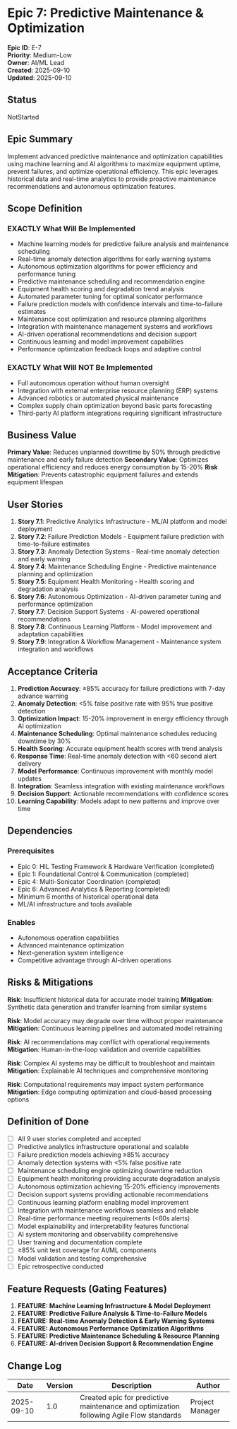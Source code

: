 # Epic 7: Predictive Maintenance & Optimization

**Epic ID**: E-7  
**Priority**: Medium-Low  
**Owner**: AI/ML Lead  
**Created**: 2025-09-10  
**Updated**: 2025-09-10  

## Status

NotStarted

## Epic Summary

Implement advanced predictive maintenance and optimization capabilities using machine learning and AI algorithms to maximize equipment uptime, prevent failures, and optimize operational efficiency. This epic leverages historical data and real-time analytics to provide proactive maintenance recommendations and autonomous optimization features.

## Scope Definition

### EXACTLY What Will Be Implemented

- Machine learning models for predictive failure analysis and maintenance scheduling
- Real-time anomaly detection algorithms for early warning systems
- Autonomous optimization algorithms for power efficiency and performance tuning
- Predictive maintenance scheduling and recommendation engine
- Equipment health scoring and degradation trend analysis
- Automated parameter tuning for optimal sonicator performance
- Failure prediction models with confidence intervals and time-to-failure estimates
- Maintenance cost optimization and resource planning algorithms
- Integration with maintenance management systems and workflows
- AI-driven operational recommendations and decision support
- Continuous learning and model improvement capabilities
- Performance optimization feedback loops and adaptive control

### EXACTLY What Will NOT Be Implemented

- Full autonomous operation without human oversight
- Integration with external enterprise resource planning (ERP) systems
- Advanced robotics or automated physical maintenance
- Complex supply chain optimization beyond basic parts forecasting
- Third-party AI platform integrations requiring significant infrastructure

## Business Value

**Primary Value**: Reduces unplanned downtime by 50% through predictive maintenance and early failure detection
**Secondary Value**: Optimizes operational efficiency and reduces energy consumption by 15-20%
**Risk Mitigation**: Prevents catastrophic equipment failures and extends equipment lifespan

## User Stories

1. **Story 7.1**: Predictive Analytics Infrastructure - ML/AI platform and model deployment
2. **Story 7.2**: Failure Prediction Models - Equipment failure prediction with time-to-failure estimates
3. **Story 7.3**: Anomaly Detection Systems - Real-time anomaly detection and early warning
4. **Story 7.4**: Maintenance Scheduling Engine - Predictive maintenance planning and optimization
5. **Story 7.5**: Equipment Health Monitoring - Health scoring and degradation analysis
6. **Story 7.6**: Autonomous Optimization - AI-driven parameter tuning and performance optimization
7. **Story 7.7**: Decision Support Systems - AI-powered operational recommendations
8. **Story 7.8**: Continuous Learning Platform - Model improvement and adaptation capabilities
9. **Story 7.9**: Integration & Workflow Management - Maintenance system integration and workflows

## Acceptance Criteria

1. **Prediction Accuracy**: ≥85% accuracy for failure predictions with 7-day advance warning
2. **Anomaly Detection**: <5% false positive rate with 95% true positive detection
3. **Optimization Impact**: 15-20% improvement in energy efficiency through AI optimization
4. **Maintenance Scheduling**: Optimal maintenance schedules reducing downtime by 30%
5. **Health Scoring**: Accurate equipment health scores with trend analysis
6. **Response Time**: Real-time anomaly detection with <60 second alert delivery
7. **Model Performance**: Continuous improvement with monthly model updates
8. **Integration**: Seamless integration with existing maintenance workflows
9. **Decision Support**: Actionable recommendations with confidence scores
10. **Learning Capability**: Models adapt to new patterns and improve over time

## Dependencies

### Prerequisites
- Epic 0: HIL Testing Framework & Hardware Verification (completed)
- Epic 1: Foundational Control & Communication (completed)
- Epic 4: Multi-Sonicator Coordination (completed)
- Epic 6: Advanced Analytics & Reporting (completed)
- Minimum 6 months of historical operational data
- ML/AI infrastructure and tools available

### Enables
- Autonomous operation capabilities
- Advanced maintenance optimization
- Next-generation system intelligence
- Competitive advantage through AI-driven operations

## Risks & Mitigations

**Risk**: Insufficient historical data for accurate model training
**Mitigation**: Synthetic data generation and transfer learning from similar systems

**Risk**: Model accuracy may degrade over time without proper maintenance
**Mitigation**: Continuous learning pipelines and automated model retraining

**Risk**: AI recommendations may conflict with operational requirements
**Mitigation**: Human-in-the-loop validation and override capabilities

**Risk**: Complex AI systems may be difficult to troubleshoot and maintain
**Mitigation**: Explainable AI techniques and comprehensive monitoring

**Risk**: Computational requirements may impact system performance
**Mitigation**: Edge computing optimization and cloud-based processing options

## Definition of Done

- [ ] All 9 user stories completed and accepted
- [ ] Predictive analytics infrastructure operational and scalable
- [ ] Failure prediction models achieving ≥85% accuracy
- [ ] Anomaly detection systems with <5% false positive rate
- [ ] Maintenance scheduling engine optimizing downtime reduction
- [ ] Equipment health monitoring providing accurate degradation analysis
- [ ] Autonomous optimization achieving 15-20% efficiency improvements
- [ ] Decision support systems providing actionable recommendations
- [ ] Continuous learning platform enabling model improvement
- [ ] Integration with maintenance workflows seamless and reliable
- [ ] Real-time performance meeting requirements (<60s alerts)
- [ ] Model explainability and interpretability features functional
- [ ] AI system monitoring and observability comprehensive
- [ ] User training and documentation complete
- [ ] ≥85% unit test coverage for AI/ML components
- [ ] Model validation and testing comprehensive
- [ ] Epic retrospective conducted

## Feature Requests (Gating Features)

1. **FEATURE: Machine Learning Infrastructure & Model Deployment**
2. **FEATURE: Predictive Failure Analysis & Time-to-Failure Models**
3. **FEATURE: Real-time Anomaly Detection & Early Warning Systems**
4. **FEATURE: Autonomous Performance Optimization Algorithms**
5. **FEATURE: Predictive Maintenance Scheduling & Resource Planning**
6. **FEATURE: AI-driven Decision Support & Recommendation Engine**

## Change Log

| Date | Version | Description | Author |
|------|---------|-------------|--------|
| 2025-09-10 | 1.0 | Created epic for predictive maintenance and optimization following Agile Flow standards | Project Manager |
